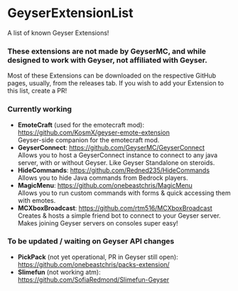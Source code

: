 # GeyserExtensionList
A list of known Geyser Extensions!

### These extensions are not made by GeyserMC, and while designed to work with Geyser, not affiliated with Geyser. 

Most of these Extensions can be downloaded on the respective GitHub pages, usually, from the releases tab.
If you wish to add your Extension to this list, create a PR!

### Currently working
- **EmoteCraft** (used for the emotecraft mod): https://github.com/KosmX/geyser-emote-extension <br>
  Geyser-side companion for the emotecraft mod.
- **GeyserConnect**: https://github.com/GeyserMC/GeyserConnect <br>
  Allows you to host a GeyserConnect instance to connect to any java server, with or without Geyser. Like Geyser Standalone on steroids.
- **HideCommands**: https://github.com/Redned235/HideCommands <br>
  Allows you to hide Java commands from Bedrock players.
- **MagicMenu**: https://github.com/onebeastchris/MagicMenu <br>
  Allows you to run custom commands with forms & quick accessing them with emotes.
- **MCXboxBroadcast**: https://github.com/rtm516/MCXboxBroadcast <br>
  Creates & hosts a simple friend bot to connect to your Geyser server. Makes joining Geyser servers on consoles super easy!

### To be updated / waiting on Geyser API changes
- **PickPack** (not yet operational, PR in Geyser still open): https://github.com/onebeastchris/packs-extension/ <br>
- **Slimefun** (not working atm): https://github.com/SofiaRedmond/Slimefun-Geyser <br>
